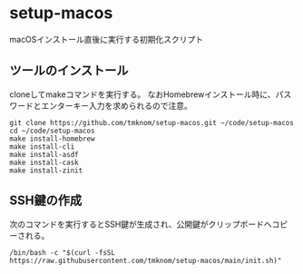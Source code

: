 # setup-macos

macOSインストール直後に実行する初期化スクリプト

## ツールのインストール

cloneしてmakeコマンドを実行する。
なおHomebrewインストール時に、パスワードとエンターキー入力を求められるので注意。

```shell
git clone https://github.com/tmknom/setup-macos.git ~/code/setup-macos
cd ~/code/setup-macos
make install-homebrew
make install-cli
make install-asdf
make install-cask
make install-zinit
```

## SSH鍵の作成

次のコマンドを実行するとSSH鍵が生成され、公開鍵がクリップボードへコピーされる。

```shell
/bin/bash -c "$(curl -fsSL https://raw.githubusercontent.com/tmknom/setup-macos/main/init.sh)"
```

